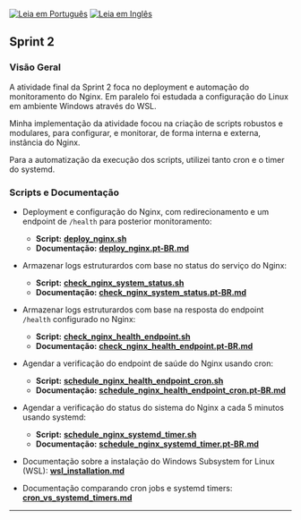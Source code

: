 [![Leia em Português](https://img.shields.io/badge/%F0%9F%87%A7%F0%9F%87%B7%20Portugu%C3%AAs-F0FFFF.svg)](README.pt-BR.md)
[![Leia em Inglês](https://img.shields.io/badge/%F0%9F%87%BA%F0%9F%87%B8%20English-gray.svg)](README.md)

## Sprint 2

### Visão Geral

A atividade final da Sprint 2 foca no deployment e automação do monitoramento do Nginx. Em paralelo foi estudada a configuração do Linux em ambiente Windows através do WSL.

Minha implementação da atividade focou na criação de scripts robustos e modulares, para configurar, e monitorar, de forma interna e externa, instância do Nginx.

Para a automatização da execução dos scripts, utilizei tanto cron e o timer do systemd.


### Scripts e Documentação

- Deployment e configuração do Nginx, com redirecionamento e um endpoint de `/health` para posterior monitoramento:
  - **Script:** **[deploy_nginx.sh](../../scripts/sprint2/deploy_nginx.sh)**
  - **Documentação:** **[deploy_nginx.pt-BR.md](deploy_nginx/deploy_nginx.pt-BR.md)**


- Armazenar logs estruturardos com base no status do serviço do Nginx:
  - **Script:** **[check_nginx_system_status.sh](../../scripts/sprint2/check_nginx_system_status.sh)** 
  - **Documentação:** **[check_nginx_system_status.pt-BR.md](check_nginx_system_status/check_nginx_system_status.pt-BR.md)**


- Armazenar logs estruturardos com base na resposta do endpoint `/health` configurado no Nginx:
  - **Script:** **[check_nginx_health_endpoint.sh](../../scripts/sprint2/check_nginx_health_endpoint.sh)**
  - **Documentação:** **[check_nginx_health_endpoint.pt-BR.md](check_nginx_health_endpoint/check_nginx_health_endpoint.pt-BR.md)**


- Agendar a verificação do endpoint de saúde do Nginx usando cron:
  - **Script:** **[schedule_nginx_health_endpoint_cron.sh](../../scripts/sprint2/schedule_nginx_health_endpoint_cron.sh)**
  - **Documentação:** **[schedule_nginx_health_endpoint_cron.pt-BR.md](schedule_nginx_health_endpoint_cron/schedule_nginx_health_endpoint_cron.pt-BR.md)**


- Agendar a verificação do status do sistema do Nginx a cada 5 minutos usando systemd:
    - **Script:** **[schedule_nginx_systemd_timer.sh](../../scripts/sprint2/schedule_nginx_systemd_timer.sh)**
    - **Documentação:** **[schedule_nginx_systemd_timer.pt-BR.md](schedule_nginx_systemd_timer/schedule_nginx_systemd_timer.pt-BR.md)**


- Documentação sobre a instalação do Windows Subsystem for Linux (WSL): **[wsl_installation.md](wsl_installation/wsl_installation.pt-BR.md)**


- Documentação comparando cron jobs e systemd timers: **[cron_vs_systemd_timers.md](../general/cron_vs_systemd_timers/cron_vs_systemd_timers.pt-BR.md)** 

---
